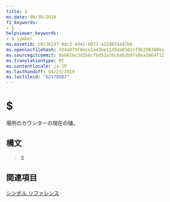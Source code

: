 ```yaml
---
title: $
ms.date: 08/30/2018
f1_keywords:
- $
helpviewer_keywords:
- $ symbol
ms.assetid: c9c36297-0dc2-4d41-b071-a22d8f4a47bb
ms.openlocfilehash: 434a879f8ece1a43be1139da83d2cf9b2983888a
ms.sourcegitcommit: 0ab61bc3d2b6cfbd52a16c6ab2b97a8ea1864f12
ms.translationtype: MT
ms.contentlocale: ja-JP
ms.lasthandoff: 04/23/2019
ms.locfileid: "62178887"
---
```

# <a name=""></a>$

場所のカウンターの現在の値。

## <a name="syntax"></a>構文

> $

## <a name="see-also"></a>関連項目

[シンボル リファレンス](../../assembler/masm/symbols-reference.md)<br/>